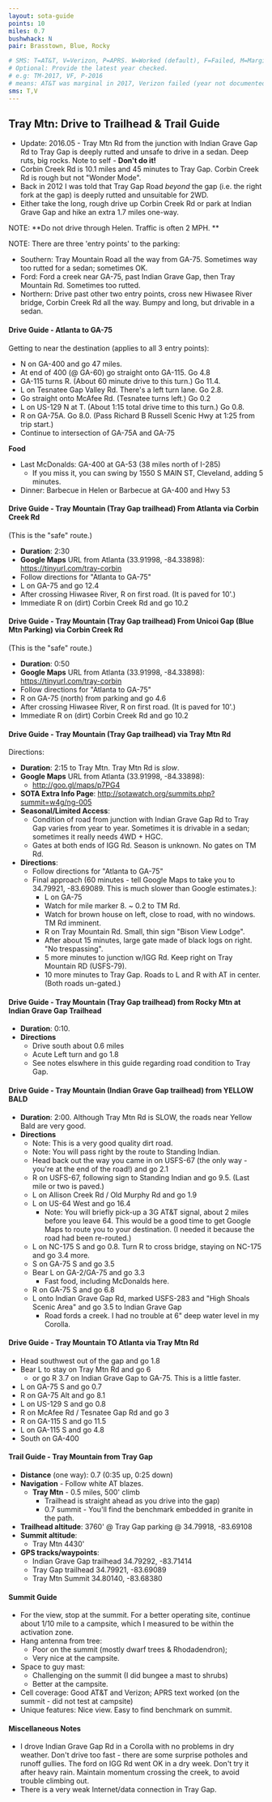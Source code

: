 ```yaml
---
layout: sota-guide
points: 10
miles: 0.7
bushwhack: N
pair: Brasstown, Blue, Rocky

# SMS: T=AT&T, V=Verizon, P=APRS. W=Worked (default), F=Failed, M=Marginal (some failed).
# Optional: Provide the latest year checked.
# e.g: TM-2017, VF, P-2016
# means: AT&T was marginal in 2017, Verizon failed (year not documented), APRS worked in 2016.
sms: T,V
---
```

Tray Mtn: Drive to Trailhead & Trail Guide
--------------------------------------------------------

* Update: 2016.05 - Tray Mtn Rd from the junction with Indian Grave Gap Rd to Tray Gap is deeply rutted and unsafe to drive in a sedan. Deep ruts, big rocks. Note to self - **Don't do it!**
* Corbin Creek Rd is 10.1 miles and 45 minutes to Tray Gap.  Corbin Creek Rd is rough but not "Wonder Mode".
* Back in 2012 I was told that Tray Gap Road *beyond* the gap (i.e. the right fork at the gap) is deeply rutted and unsuitable for 2WD.
* Either take the long, rough drive up Corbin Creek Rd or park at Indian Grave Gap and hike an extra 1.7 miles one-way.


NOTE: **Do not drive through Helen.  Traffic is often 2 MPH. **

NOTE: There are three 'entry points' to the parking:

- Southern: Tray Mountain Road all the way from GA-75. Sometimes way too rutted for a sedan; sometimes OK.
- Ford: Ford a creek near GA-75, past Indian Grave Gap, then Tray Mountain Rd. Sometimes too rutted. 
- Northern: Drive past other two entry points, cross new Hiwasee River bridge, Corbin Creek Rd all the way. Bumpy and long, but drivable in a sedan.



#### Drive Guide - Atlanta to GA-75

Getting to near the destination (applies to all 3 entry points):

- N on GA-400 and go 47 miles.
- At end of 400 (@ GA-60) go straight onto GA-115. Go 4.8
- GA-115 turns R.  (About 60 minute drive to this turn.) Go 11.4.
- L on Tesnatee Gap Valley Rd. There's a left turn lane.  Go 2.8.
- Go straight onto McAfee Rd. (Tesnatee turns left.)  Go 0.2
- L on US-129 N at T. (About 1:15 total drive time to this turn.) Go 0.8.
- R on GA-75A. Go 8.0.  (Pass Richard B Russell Scenic Hwy at 1:25 from trip start.)
- Continue to intersection of GA-75A and GA-75

**Food**

- Last McDonalds: GA-400 at GA-53 (38 miles north of I-285)
  - If you miss it, you can swing by 1550 S MAIN ST, Cleveland, adding 5 minutes.
- Dinner: Barbecue in Helen or Barbecue at GA-400 and Hwy 53



#### Drive Guide - Tray Mountain (Tray Gap trailhead) From Atlanta via Corbin Creek Rd

(This is the "safe" route.)

- **Duration**: 2:30
- **Google Maps** URL from Atlanta (33.91998, -84.33898): https://tinyurl.com/tray-corbin
- Follow directions for "Atlanta to GA-75"
- L on GA-75 and go 12.4
- After crossing Hiwasee River, R on first road. (It is paved for 10'.)
- Immediate R on (dirt) Corbin Creek Rd and go 10.2



#### Drive Guide - Tray Mountain (Tray Gap trailhead) From Unicoi Gap (Blue Mtn Parking) via Corbin Creek Rd

(This is the "safe" route.)

- **Duration**: 0:50
- **Google Maps** URL from Atlanta (33.91998, -84.33898): https://tinyurl.com/tray-corbin
- Follow directions for "Atlanta to GA-75"
- R on GA-75 (north) from parking and go 4.6
- After crossing Hiwasee River, R on first road. (It is paved for 10'.)
- Immediate R on (dirt) Corbin Creek Rd and go 10.2



#### Drive Guide - Tray Mountain (Tray Gap trailhead) via Tray Mtn Rd

Directions:

* **Duration**: 2:15 to Tray Mtn.  Tray Mtn Rd is *slow*.
* **Google Maps** URL from Atlanta (33.91998, -84.33898): 
    * http://goo.gl/maps/p7PG4
* **SOTA Extra Info Page**: http://sotawatch.org/summits.php?summit=w4g/ng-005
* **Seasonal/Limited Access**:
    * Condition of road from junction with Indian Grave Gap Rd to Tray Gap varies from year to year.  Sometimes it is drivable in a sedan; sometimes it really needs 4WD + HGC.
    * Gates at both ends of IGG Rd.  Season is unknown. No gates on TM Rd. 
* **Directions**:
    * Follow directions for "Atlanta to GA-75"
    * Final approach (60 minutes - tell Google Maps to take you to 34.79921, -83.69089.  This is much slower than Google estimates.):
        * L on GA-75
        * Watch for mile marker 8.  ~ 0.2 to TM Rd.
        * Watch for brown house on left, close to road, with no windows. TM Rd imminent.
        * R on Tray Mountain Rd.  Small, thin sign "Bison View Lodge".
        * After about 15 minutes, large gate made of black logs on right. "No trespassing".
        * 5 more minutes to junction w/IGG Rd.  Keep right on Tray Mountain RD (USFS-79).
        * 10 more minutes to Tray Gap. Roads to L and R with AT in center.  (Both roads un-gated.)



#### Drive Guide - Tray Mountain (Tray Gap trailhead) from Rocky Mtn at Indian Grave Gap Trailhead

* **Duration**: 0:10.
* **Directions**
    * Drive south about 0.6 miles
    * Acute Left turn and go 1.8
    * See notes elswhere in this guide regarding road condition to Tray Gap.



#### Drive Guide - Tray Mountain (Indian Grave Gap trailhead) from YELLOW BALD

* **Duration**: 2:00.  Although Tray Mtn Rd is SLOW, the roads near Yellow Bald are very good. 
* **Directions**
    * Note: This is a very good quality dirt road. 
    * Note: You will pass right by the route to Standing Indian.
    * Head back out the way you came in on USFS-67 (the only way - you're at the end of the road!) and go 2.1
    * R on USFS-67, following sign to Standing Indian and go 9.5.  (Last mile or two is paved.)
    * L on Allison Creek Rd / Old Murphy Rd and go 1.9
    * L on US-64 West and go 16.4
        * Note: You will briefly pick-up a 3G AT&T signal, about 2 miles before you leave 64.  This would be a good time to get Google Maps to route you to your destination.  (I needed it because the road had been re-routed.)
    * L on NC-175 S and go 0.8.  Turn R to cross bridge, staying on NC-175 and go 3.4 more.
    * S on GA-75 S and go 3.5
    * Bear L on GA-2/GA-75 and go 3.3
        * Fast food, including McDonalds here.
    * R on GA-75 S and go 6.8
    * L onto Indian Grave Gap Rd, marked USFS-283 and "High Shoals Scenic Area" and go 3.5 to Indian Grave Gap
        * Road fords a creek.  I had no trouble at 6" deep water level in my Corolla.

####  Drive Guide - Tray Mountain TO Atlanta via Tray Mtn Rd

* Head southwest out of the gap and go 1.8
* Bear L to stay on Tray Mtn Rd and go 6
    * or go R 3.7 on Indian Grave Gap to GA-75.  This is a little faster.
* L on GA-75 S and go 0.7
* R on GA-75 Alt and go 8.1
* L on US-129 S and go 0.8
* R on McAfee Rd / Tesnatee Gap Rd and go 3
* R on GA-115 S and go 11.5
* L on GA-115 S and go 4.8
* South on GA-400

#### Trail Guide - Tray Mountain from Tray Gap

* **Distance** (one way): 0.7 (0:35 up, 0:25 down)
* **Navigation** - Follow white AT blazes.
    * **Tray Mtn**  - 0.5 miles, 500' climb
        * Trailhead is straight ahead as you drive into the gap)
        * 0.7 summit - You'll find the benchmark embedded in granite in the path.
* **Trailhead altitude**: 3760' @ Tray Gap parking @ 34.79918, -83.69108
* **Summit altitude**: 
    * Tray Mtn 4430' 
* **GPS tracks/waypoints**:
    * Indian Grave Gap trailhead 34.79292, -83.71414
    * Tray Gap trailhead 34.79921, -83.69089
    * Tray Mtn Summit 34.80140, -83.68380

#### Summit Guide

* For the view, stop at the summit.  For a better operating site, continue about 1/10 mile to a campsite, which I measured to be within the activation zone.
* Hang antenna from tree: 
    * Poor on the summit (mostly dwarf trees & Rhodadendron); 
    * Very nice at the campsite.
* Space to guy mast: 
    * Challenging on the summit (I did bungee a mast to shrubs)
    * Better at the campsite.
* Cell coverage: Good AT&T and Verizon; APRS text worked (on the summit - did not test at campsite)
* Unique features: Nice view.  Easy to find benchmark on summit.


#### Miscellaneous Notes

* I drove Indian Grave Gap Rd in a Corolla with no problems in dry weather.  Don't drive too fast - there are some surprise potholes and runoff gullies.  The ford on IGG Rd went OK in a dry week.  Don't try it after heavy rain. Maintain momentum crossing the creek, to avoid trouble climbing out.
* There is a very weak Internet/data connection in Tray Gap.
